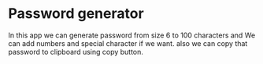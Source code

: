 # Password generator 

In this app we can generate password from size 6 to 100 characters and We can add numbers and special character if we want.
also we can copy that password to clipboard using copy button.



